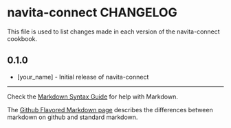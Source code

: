 navita-connect CHANGELOG
========================

This file is used to list changes made in each version of the navita-connect cookbook.

0.1.0
-----
- [your_name] - Initial release of navita-connect

- - -
Check the [Markdown Syntax Guide](http://daringfireball.net/projects/markdown/syntax) for help with Markdown.

The [Github Flavored Markdown page](http://github.github.com/github-flavored-markdown/) describes the differences between markdown on github and standard markdown.
